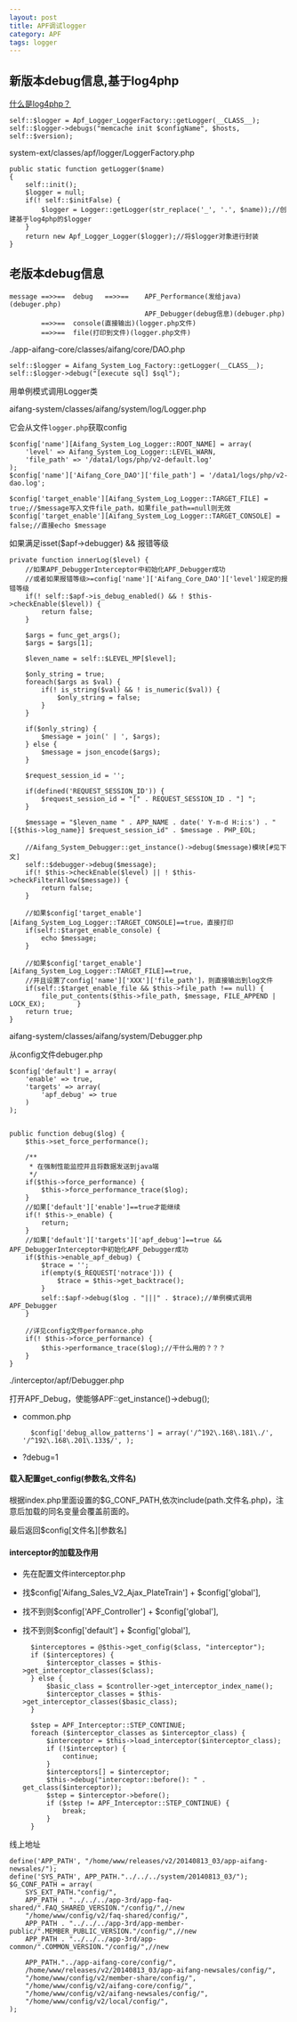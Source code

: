 ```yaml
---
layout: post
title: APF调试logger
category: APF
tags: logger
---
```


## 新版本debug信息,基于log4php

[什么是log4php？](/2014/08/18/log4php.html)


	self::$logger = Apf_Logger_LoggerFactory::getLogger(__CLASS__);
	self::$logger->debugs("memcache init $configName", $hosts, self::$version);

system-ext/classes/apf/logger/LoggerFactory.php

    public static function getLogger($name)
    {   
        self::init();
        $logger = null;
        if(! self::$initFalse) {
            $logger = Logger::getLogger(str_replace('_', '.', $name));//创建基于log4php的$logger
        }   
        return new Apf_Logger_Logger($logger);//将$logger对象进行封装
    } 



## 老版本debug信息

	message ==>>==  debug	==>>==    APF_Performance(发给java)(debuger.php)
								      APF_Debugger(debug信息)(debuger.php)
			==>>==  console(直接输出)(logger.php文件) 
			==>>==	file(打印到文件)(logger.php文件)


./app-aifang-core/classes/aifang/core/DAO.php

	self::$logger = Aifang_System_Log_Factory::getLogger(__CLASS__);
	self::$logger->debug("[execute sql] $sql");

用单例模式调用Logger类

aifang-system/classes/aifang/system/log/Logger.php

它会从文件`logger.php`获取config

	$config['name'][Aifang_System_Log_Logger::ROOT_NAME] = array(
        'level' => Aifang_System_Log_Logger::LEVEL_WARN,
        'file_path' => '/data1/logs/php/v2-default.log'
	);
	$config['name']['Aifang_Core_DAO']['file_path'] = '/data1/logs/php/v2-dao.log';

	$config['target_enable'][Aifang_System_Log_Logger::TARGET_FILE] = true;//$message写入文件file_path，如果file_path==null则无效
	$config['target_enable'][Aifang_System_Log_Logger::TARGET_CONSOLE] = false;//直接echo $message

如果满足isset($apf->debugger) && 报错等级

    private function innerLog($level) {
		//如果APF_DebuggerInterceptor中初始化APF_Debugger成功
		//或者如果报错等级>=config['name']['Aifang_Core_DAO']['level']规定的报错等级
        if(! self::$apf->is_debug_enabled() && ! $this->checkEnable($level)) {
            return false;
        }   

        $args = func_get_args();
        $args = $args[1];

        $leven_name = self::$LEVEL_MP[$level];

        $only_string = true;
        foreach($args as $val) {
            if(! is_string($val) && ! is_numeric($val)) {
                $only_string = false;
            }   
        }   

        if($only_string) {
            $message = join(' | ', $args);
        } else {
            $message = json_encode($args);
        }   

        $request_session_id = ''; 

        if(defined('REQUEST_SESSION_ID')) {
            $request_session_id = "[" . REQUEST_SESSION_ID . "] ";
        }   

        $message = "$leven_name " . APP_NAME . date(' Y-m-d H:i:s') . " [{$this->log_name}] $request_session_id" . $message . PHP_EOL;

		//Aifang_System_Debugger::get_instance()->debug($message)模块[#见下文]
        self::$debugger->debug($message);
        if(! $this->checkEnable($level) || ! $this->checkFilterAllow($message)) {
            return false;
        }   
		
		//如果$config['target_enable'][Aifang_System_Log_Logger::TARGET_CONSOLE]==true，直接打印
        if(self::$target_enable_console) {
            echo $message;
        }   

		//如果$config['target_enable'][Aifang_System_Log_Logger::TARGET_FILE]==true,
		//并且设置了config['name']['XXX']['file_path']，则直接输出到log文件
        if(self::$target_enable_file && $this->file_path !== null) {
            file_put_contents($this->file_path, $message, FILE_APPEND | LOCK_EX);        }   
        return true;
    }   

aifang-system/classes/aifang/system/Debugger.php

从config文件debuger.php

	$config['default'] = array(
		'enable' => true,
    	'targets' => array(
			'apf_debug' => true
		)   
	);


    public function debug($log) {
        $this->set_force_performance();

        /**
         * 在强制性能监控并且将数据发送到java端
         */
        if($this->force_performance) {
            $this->force_performance_trace($log);
        }
		//如果['default']['enable']==true才能继续
        if(! $this->_enable) {
            return;
        }
		//如果['default']['targets']['apf_debug']==true && APF_DebuggerInterceptor中初始化APF_Debugger成功
        if($this->enable_apf_debug) {
            $trace = '';
            if(empty($_REQUEST['notrace'])) {
                $trace = $this->get_backtrace();
            }
            self::$apf->debug($log . "|||" . $trace);//单例模式调用APF_Debugger
        }

		//详见config文件performance.php
        if(! $this->force_performance) {
            $this->performance_trace($log);//干什么用的？？？
        }
    }

./interceptor/apf/Debugger.php

打开APF_Debug，使能够APF::get_instance()->debug();

* common.php
		
		$config['debug_allow_patterns'] = array('/^192\.168\.181\./', '/^192\.168\.201\.133$/', );

* ?debug=1



#### 载入配置get_config(参数名,文件名)

根据index.php里面设置的$G_CONF_PATH,依次include(path.文件名.php)，注意后加载的同名变量会覆盖前面的。

最后返回$config[文件名][参数名]

#### interceptor的加载及作用

- 先在配置文件interceptor.php
- 找$config['Aifang_Sales_V2_Ajax_PlateTrain'] + $config['global'],
- 找不到则$config['APF_Controller'] + $config['global'],
- 找不到则$config['default'] + $config['global'],


        $interceptores = @$this->get_config($class, "interceptor");
        if ($interceptores) {
            $interceptor_classes = $this->get_interceptor_classes($class);
        } else {
            $basic_class = $controller->get_interceptor_index_name();
            $interceptor_classes = $this->get_interceptor_classes($basic_class);
        }

        $step = APF_Interceptor::STEP_CONTINUE;
        foreach ($interceptor_classes as $interceptor_class) {
            $interceptor = $this->load_interceptor($interceptor_class);
            if (!$interceptor) {
                continue;
            }   
            $interceptors[] = $interceptor;
            $this->debug("interceptor::before(): " . get_class($interceptor));
            $step = $interceptor->before();
            if ($step != APF_Interceptor::STEP_CONTINUE) {
                break;
            }   
        }   



线上地址

    define('APP_PATH', "/home/www/releases/v2/20140813_03/app-aifang-newsales/");
    define('SYS_PATH', APP_PATH."../../../system/20140813_03/");
    $G_CONF_PATH = array(
        SYS_EXT_PATH."config/",
        APP_PATH . "../../../app-3rd/app-faq-shared/".FAQ_SHARED_VERSION."/config/",//new
        "/home/www/config/v2/faq-shared/config/",
        APP_PATH . "../../../app-3rd/app-member-public/".MEMBER_PUBLIC_VERSION."/config/",//new
        APP_PATH . "../../../app-3rd/app-common/".COMMON_VERSION."/config/",//new

        APP_PATH."../app-aifang-core/config/",
        /home/www/releases/v2/20140813_03/app-aifang-newsales/config/",
        "/home/www/config/v2/member-share/config/",
        "/home/www/config/v2/aifang-core/config/",
        "/home/www/config/v2/aifang-newsales/config/",
        "/home/www/config/v2/local/config/",
    );
